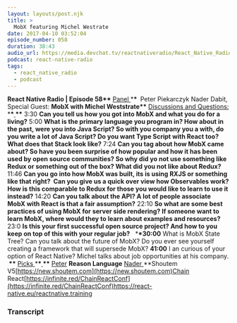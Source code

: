 ```yaml
---
layout: layouts/post.njk
title: >
  MobX featuring Michel Westrate
date: 2017-04-10 03:52:04
episode_number: 058
duration: 38:43
audio_url: https://media.devchat.tv/reactnativeradio/React_Native_Radio_Episode_58.mp3
podcast: react-native-radio
tags:
  - react_native_radio
  - podcast
---
```


**React Native Radio | Episode 58\*\*** <u>Panel </u> \***\*&nbsp;** Peter Piekarczyk Nader Dabit, Special Guest: **MobX with Michel Weststrate\*\*** <u>Discussions and Questions:</u> \***\*<u> </u>\*\*** 3:30 **Can you tell us how you got into MobX and what you do for a living?** 5:00 **What is the primary language you program in? How about in the past, were you into Java Script? So with you company you a with, do you write a lot of Java Script? Do you want Type Script with React too? What does that Stack look like?** 7:24 **Can you tag about how MobX came about? So have you been surprise of how popular and how it has been used by open source communities? So why did yo not use something like Redux or something out of the box? What did you not like about Redux?** 11:46 **Can you go into how MobX was built, its is using RXJS or something like that right?&nbsp; Can you give us a quick over view how Observables work? How is this comparable to Redux for those you would like to learn to use it instead?** 14:20 **Can you talk about the API? A lot of people associate MobX with React is that a fair assumption?** 22:10 **So what are some best practices of using MobX for server side rendering? If someone want to learn MobX, where would they to learn about examples and resources?** 23:0 **Is this your first successful open source project? And how to you keep on top of this with your regular job?** &nbsp; \***\*30:00** What is MobX State Tree? Can you talk about the future of MobX? Do you ever see yourself creating a framework that will supersede MobX? **41:00** I an curious of your option of React Native? Michel talks about job opportunities at his company. **&nbsp;\*\*** <u>Picks </u> \***\*<u> </u>\*\*** <u>Peter</u> **Reason Language** <u>Nader </u>\*\*Shoutem V5[https://new.shoutem.com](https://new.shoutem.com)Chain React[https://infinite.red/ChainReactConf](https://infinite.red/ChainReactConf)https://react-native.eu/<u>reactnative.training</u>&nbsp;

### Transcript
